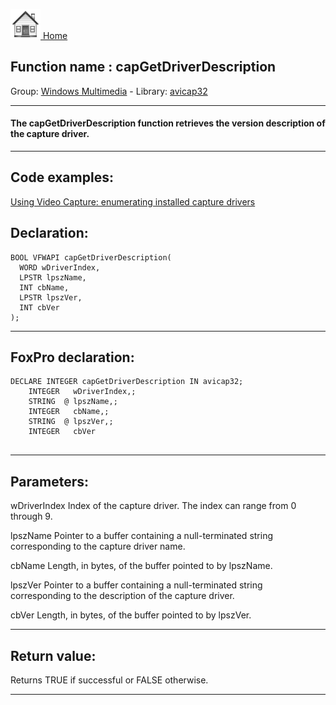 [<img src="../../images/home.png"> Home ](https://github.com/VFPX/Win32API)  

## Function name : capGetDriverDescription
Group: [Windows Multimedia](../../functions_group.md#Windows_Multimedia)  -  Library: [avicap32](../../libraries.md#avicap32)  
***  


#### The capGetDriverDescription function retrieves the version description of the capture driver.

***  


## Code examples:
[Using Video Capture: enumerating installed capture drivers](../../samples/sample_438.md)  

## Declaration:
```foxpro  
BOOL VFWAPI capGetDriverDescription(
  WORD wDriverIndex,
  LPSTR lpszName,
  INT cbName,
  LPSTR lpszVer,
  INT cbVer
);  
```  
***  


## FoxPro declaration:
```foxpro  
DECLARE INTEGER capGetDriverDescription IN avicap32;
	INTEGER   wDriverIndex,;
	STRING  @ lpszName,;
	INTEGER   cbName,;
	STRING  @ lpszVer,;
	INTEGER   cbVer
  
```  
***  


## Parameters:
wDriverIndex
Index of the capture driver. The index can range from 0 through 9.

lpszName
Pointer to a buffer containing a null-terminated string corresponding to the capture driver name.

cbName
Length, in bytes, of the buffer pointed to by lpszName.

lpszVer
Pointer to a buffer containing a null-terminated string corresponding to the description of the capture driver.

cbVer
Length, in bytes, of the buffer pointed to by lpszVer.
  
***  


## Return value:
Returns TRUE if successful or FALSE otherwise.  
***  

